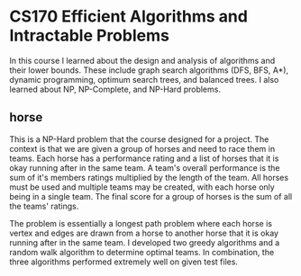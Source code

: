 # CS170 Efficient Algorithms and Intractable Problems
In this course I learned about the design and analysis of algorithms and their lower bounds. These include graph search algorithms (DFS, BFS, A*), dynamic programming, optimum search trees, and balanced trees. I also learned about NP, NP-Complete, and NP-Hard problems.
## horse
This is a NP-Hard problem that the course designed for a project. The context is that we are given a group of horses and need to race them in teams. Each horse has a performance rating and a list of horses that it is okay running after in the same team. A team's overall performance is the sum of it's members ratings multiplied by the length of the team. All horses must be used and multiple teams may be created, with each horse only being in a single team. The final score for a group of horses is the sum of all the teams' ratings.

The problem is essentially a longest path problem where each horse is vertex and edges are drawn from a horse to another horse that it is okay running after in the same team. I developed two greedy algorithms and a random walk algorithm to determine optimal teams. In combination, the three algorithms performed extremely well on given test files.